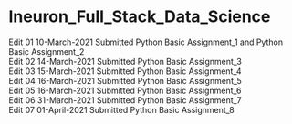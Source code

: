 # Ineuron_Full_Stack_Data_Science  
Edit 01 10-March-2021 Submitted Python Basic Assignment_1 and Python Basic Assignment_2  
Edit 02 14-March-2021 Submitted Python Basic Assignment_3  
Edit 03 15-March-2021 Submitted Python Basic Assignment_4  
Edit 04 16-March-2021 Submitted Python Basic Assignment_5  
Edit 05 16-March-2021 Submitted Python Basic Assignment_6  
Edit 06 31-March-2021 Submitted Python Basic Assignment_7  
Edit 07 01-April-2021 Submitted Python Basic Assignment_8
